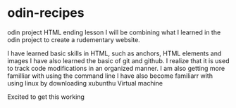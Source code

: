 # odin-recipes
odin project HTML ending lesson
I will be combining what I learned in the odin project to create a rudementary website.

I have learned basic skills in HTML, such as anchors, HTML elements and images
I have also learned the basic of git and github. I realize that it is used to track code modifications in an organized manner.
I am also getting more familliar with using the command line 
I have also become familiarr with using linux by downloading xubunthu Virtual machine

Excited to get this working
